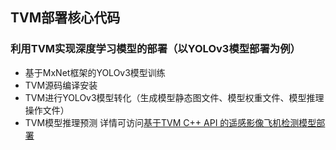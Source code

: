 ## TVM部署核心代码
### 利用TVM实现深度学习模型的部署（以YOLOv3模型部署为例）
* 基于MxNet框架的YOLOv3模型训练
* TVM源码编译安装
* TVM进行YOLOv3模型转化（生成模型静态图文件、模型权重文件、模型推理操作文件）
* TVM模型推理预测
详情可访问[基于TVM C++ API 的遥感影像飞机检测模型部署](https://tensionfly.github.io/experience/TVMDeploy/)
